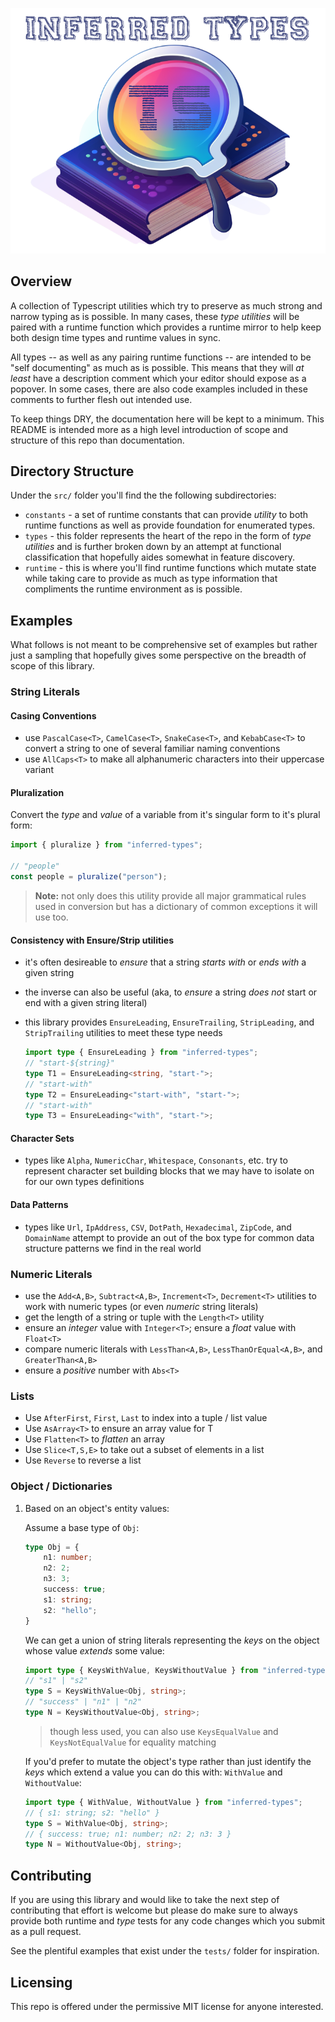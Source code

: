 
![logo](./inferred-types.png)

## Overview

A collection of Typescript utilities which try to preserve as much strong and narrow typing as is possible. In many cases, these _type utilities_ will be paired with a runtime function which provides a runtime mirror to help keep both design time types and runtime values in sync.

All types -- as well as any pairing runtime functions -- are intended to be "self documenting" as much as is possible. This means that they will _at least_ have a description comment which your editor should expose as a popover. In some cases, there are also code examples included in these comments to further flesh out intended use.

To keep things DRY, the documentation here will be kept to a minimum. This README is intended more as a high level introduction of scope and structure of this repo than documentation.

## Directory Structure

Under the `src/` folder you'll find the the following subdirectories:

- `constants` - a set of runtime constants that can provide _utility_ to both runtime functions as well as provide foundation for enumerated types.
- `types` - this folder represents the heart of the repo in the form of _type utilities_ and is further broken down by an attempt at functional classification that hopefully aides somewhat in feature discovery.
- `runtime` - this is where you'll find runtime functions which mutate state while taking care to provide as much as type information that compliments the runtime environment as is possible.

## Examples

What follows is not meant to be comprehensive set of examples but rather just a sampling that hopefully gives some perspective on the breadth of scope of this library.

### String Literals

#### Casing Conventions

- use `PascalCase<T>`, `CamelCase<T>`, `SnakeCase<T>`, and `KebabCase<T>` to convert a string to one of several familiar naming conventions
- use `AllCaps<T>` to make all alphanumeric characters into their uppercase variant

#### Pluralization

Convert the _type_ and _value_ of a variable from it's singular form to it's plural form:

```ts
import { pluralize } from "inferred-types";

// "people"
const people = pluralize("person");
```

> **Note:** not only does this utility provide all major grammatical rules used in conversion but has a dictionary of common exceptions it will use too.

#### Consistency with Ensure/Strip utilities

- it's often desireable to _ensure_ that a string _starts with_ or _ends with_ a given string
- the inverse can also be useful (aka, to _ensure_ a string _does not_ start or end with a given string literal)
- this library provides `EnsureLeading`, `EnsureTrailing`, `StripLeading`, and `StripTrailing` utilities to meet these type needs

  ```ts
  import type { EnsureLeading } from "inferred-types";
  // "start-${string}"
  type T1 = EnsureLeading<string, "start-">;
  // "start-with"
  type T2 = EnsureLeading<"start-with", "start-">;
  // "start-with"
  type T3 = EnsureLeading<"with", "start-">;
  ```

#### Character Sets

- types like `Alpha`, `NumericChar`, `Whitespace`, `Consonants`, etc. try to represent character set building blocks that we may have to isolate on for our own types definitions

#### Data Patterns

- types like `Url`, `IpAddress`, `CSV`, `DotPath`, `Hexadecimal`, `ZipCode`, and `DomainName` attempt to provide an out of the box type for common data structure patterns we find in the real world

### Numeric Literals

- use the `Add<A,B>`, `Subtract<A,B>`, `Increment<T>`, `Decrement<T>` utilities to work with numeric types (or even _numeric_ string literals)
- get the length of a string or tuple with the `Length<T>` utility
- ensure an _integer_ value with `Integer<T>`; ensure a _float_ value with `Float<T>`
- compare numeric literals with `LessThan<A,B>`, `LessThanOrEqual<A,B>`, and `GreaterThan<A,B>`
- ensure a _positive_ number with `Abs<T>`

### Lists

- Use `AfterFirst`, `First`, `Last` to index into a tuple / list value
- Use `AsArray<T>` to ensure an array value for T
- Use `Flatten<T>` to _flatten_ an array
- Use `Slice<T,S,E>` to take out a subset of elements in a list
- Use `Reverse` to reverse a list

### Object / Dictionaries

1. Based on an object's entity values:

    Assume a base type of `Obj`:

    ```ts
    type Obj = {
        n1: number;
        n2: 2;
        n3: 3;
        success: true;
        s1: string;
        s2: "hello";
    }
    ```

    We can get a union of string literals representing the _keys_ on the object whose value _extends_ some value:

    ```ts
    import type { KeysWithValue, KeysWithoutValue } from "inferred-types";
    // "s1" | "s2"
    type S = KeysWithValue<Obj, string>;
    // "success" | "n1" | "n2"
    type N = KeysWithoutValue<Obj, string>;
    ```

    > though less used, you can also use `KeysEqualValue` and `KeysNotEqualValue` for equality matching

    If you'd prefer to mutate the object's type rather than just identify the _keys_ which extend a value you can do this with: `WithValue` and `WithoutValue`:

     ```ts
     import type { WithValue, WithoutValue } from "inferred-types";
     // { s1: string; s2: "hello" }
     type S = WithValue<Obj, string>;
     // { success: true; n1: number; n2: 2; n3: 3 }
     type N = WithoutValue<Obj, string>;
     ```

## Contributing

If you are using this library and would like to take the next step of contributing that effort is welcome but please do make sure to always provide both runtime and _type_ tests for any code changes which you submit as a pull request.

See the plentiful examples that exist under the `tests/` folder for inspiration.

## Licensing

This repo is offered under the permissive MIT license for anyone interested.
